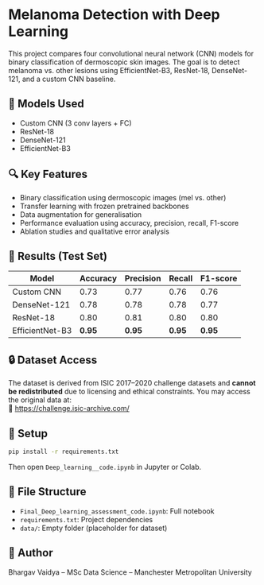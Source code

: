 # Melanoma Detection with Deep Learning

This project compares four convolutional neural network (CNN) models for binary classification of dermoscopic skin images. The goal is to detect melanoma vs. other lesions using EfficientNet-B3, ResNet-18, DenseNet-121, and a custom CNN baseline.

## 🧠 Models Used
- Custom CNN (3 conv layers + FC)
- ResNet-18
- DenseNet-121
- EfficientNet-B3

## 🔍 Key Features
- Binary classification using dermoscopic images (mel vs. other)
- Transfer learning with frozen pretrained backbones
- Data augmentation for generalisation
- Performance evaluation using accuracy, precision, recall, F1-score
- Ablation studies and qualitative error analysis

## 🧪 Results (Test Set)
| Model           | Accuracy | Precision | Recall | F1-score |
|----------------|----------|-----------|--------|----------|
| Custom CNN     | 0.73     | 0.77      | 0.76   | 0.76     |
| DenseNet-121   | 0.78     | 0.78      | 0.78   | 0.77     |
| ResNet-18      | 0.80     | 0.81      | 0.80   | 0.80     |
| EfficientNet-B3| **0.95** | **0.95**  | **0.95**| **0.95** |

## 🔒 Dataset Access
The dataset is derived from ISIC 2017–2020 challenge datasets and **cannot be redistributed** due to licensing and ethical constraints. You may access the original data at:  
🔗 https://challenge.isic-archive.com/

## 🧰 Setup
```bash
pip install -r requirements.txt
```
Then open `Deep_learning__code.ipynb` in Jupyter or Colab.

## 📁 File Structure
- `Final_Deep_learning_assessment_code.ipynb`: Full notebook
- `requirements.txt`: Project dependencies
- `data/`: Empty folder (placeholder for dataset)

## 👤 Author
Bhargav Vaidya – MSc Data Science – Manchester Metropolitan University
